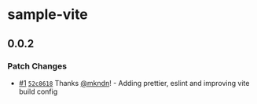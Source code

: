 # sample-vite

## 0.0.2

### Patch Changes

- [#1](https://github.com/mkndn/sample-vite/pull/1) [`52c8618`](https://github.com/mkndn/sample-vite/commit/52c86187a7b68b170bf3fa197227d8d298a8dd0d) Thanks [@mkndn](https://github.com/mkndn)! - Adding prettier, eslint and improving vite build config
